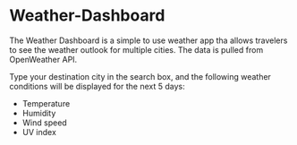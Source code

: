 <h1>Weather-Dashboard</h1>

The Weather Dashboard is a simple to use weather app tha allows travelers to see the weather outlook for multiple cities. The data is pulled from OpenWeather API.

Type your destination city in the search box, and the following weather conditions will be displayed for the next 5 days:
       <ul>
  <li> Temperature</li>
  <li> Humidity</li>
  <li> Wind speed</li>
  <li> UV index</li>
  </ul>

